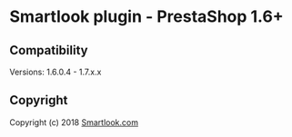 # Smartlook plugin - PrestaShop 1.6+

## Compatibility

Versions: 1.6.0.4 - 1.7.x.x

## Copyright

Copyright (c) 2018 [Smartlook.com](https://www.smartlook.com/)
